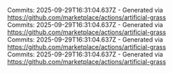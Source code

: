 Commits: 2025-09-29T16:31:04.637Z - Generated via https://github.com/marketplace/actions/artificial-grass
<br>
Commits: 2025-09-29T16:31:04.637Z - Generated via https://github.com/marketplace/actions/artificial-grass
<br>
Commits: 2025-09-29T16:31:04.637Z - Generated via https://github.com/marketplace/actions/artificial-grass
<br>
Commits: 2025-09-29T16:31:04.637Z - Generated via https://github.com/marketplace/actions/artificial-grass
<br>
